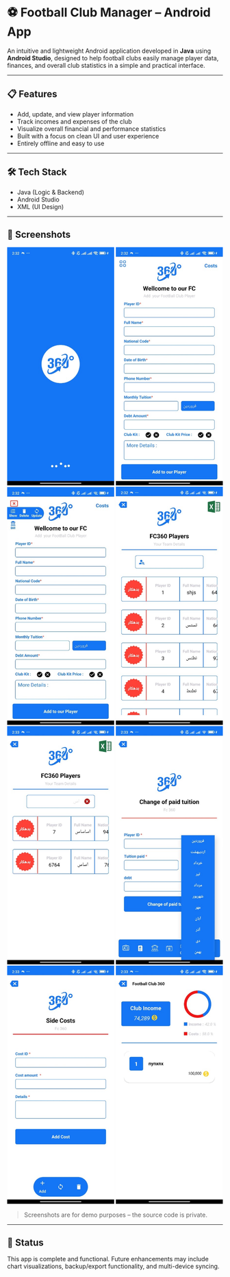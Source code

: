 # ⚽ Football Club Manager – Android App

An intuitive and lightweight Android application developed in **Java** using **Android Studio**, designed to help football clubs easily manage player data, finances, and overall club statistics in a simple and practical interface.

---

## 📋 Features

- Add, update, and view player information
- Track incomes and expenses of the club
- Visualize overall financial and performance statistics
- Built with a focus on clean UI and user experience
- Entirely offline and easy to use

---

## 🛠 Tech Stack

- Java (Logic & Backend)
- Android Studio
- XML (UI Design)

---

## 📸 Screenshots

<div align="center">
  <img src="screenshots/intro.jpg" width="250"/>
  <img src="screenshots/home.jpg" width="250"/>
  <img src="screenshots/menu.jpg" width="250"/>
  <img src="screenshots/players_list_and_information.jpg" width="250"/>
  <img src="screenshots/list_search.jpg" width="250"/>
  <img src="screenshots/edit_information.jpg" width="250"/>
  <img src="screenshots/cost.jpg" width="250"/>
  <img src="screenshots/income.jpg" width="250"/>
</div>

> Screenshots are for demo purposes – the source code is private.

---

## 🚧 Status

This app is complete and functional. Future enhancements may include chart visualizations, backup/export functionality, and multi-device syncing.
